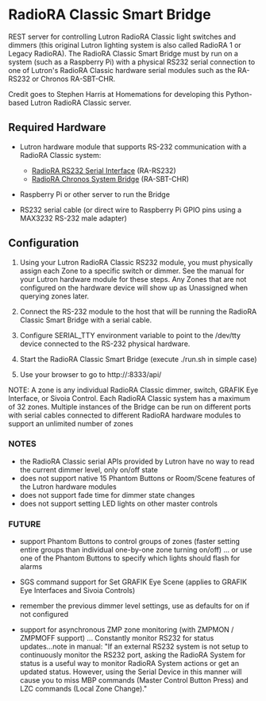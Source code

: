 # RadioRA Classic Smart Bridge

REST server for controlling Lutron RadioRA Classic light switches and dimmers (this original Lutron lighting system is also called RadioRA 1 or Legacy RadioRA). The RadioRA Classic Smart Bridge must by run on a system (such as a Raspberry Pi) with a physical RS232 serial connection to one of Lutron's RadioRA Classic hardware serial modules such as the RA-RS232 or Chronos RA-SBT-CHR.

Credit goes to Stephen Harris at Homemations for developing this Python-based Lutron RadioRA Classic server.

## Required Hardware

* Lutron hardware module that supports RS-232 communication with a RadioRA Classic system:
    - [RadioRA RS232 Serial Interface](http://www.lutron.com/TechnicalDocumentLibrary/044005c.pdf) (RA-RS232)
    - [RadioRA Chronos System Bridge](http://www.lutron.com/TechnicalDocumentLibrary/044037b.pdf) (RA-SBT-CHR)

* Raspberry Pi or other server to run the Bridge

* RS232 serial cable (or direct wire to Raspberry Pi GPIO pins using a MAX3232 RS-232 male adapter)

## Configuration

1. Using your Lutron RadioRA Classic RS232 module, you must physically assign each Zone to a specific switch or dimmer. See the manual for your Lutron hardware module for these steps. Any Zones that are not configured on the hardware device will show up as Unassigned when querying zones later.

2. Connect the RS-232 module to the host that will be running the RadioRA Classic Smart Bridge with a serial cable.

3. Configure SERIAL_TTY environment variable to point to the /dev/tty device connected to the RS-232 physical hardware.

4. Start the RadioRA Classic Smart Bridge (execute ./run.sh in simple case)

5. Use your browser to go to http://<yourhosthere>:8333/api/

NOTE: A zone is any individual RadioRA Classic dimmer, switch, GRAFIK Eye Interface, or Sivoia Control. Each RadioRA Classic system has a maximum of 32 zones. Multiple instances of the Bridge can be run on different ports with serial cables connected to different RadioRA hardware modules to support an unlimited number of zones 

### NOTES

* the RadioRA Classic serial APIs provided by Lutron have no way to read the current dimmer level, only on/off state
* does not support native 15 Phantom Buttons or Room/Scene features of the Lutron hardware modules
* does not support fade time for dimmer state changes
* does not support setting LED lights on other master controls

### FUTURE

- support Phantom Buttons to control groups of zones (faster setting entire groups than individual one-by-one zone turning on/off) ... or use one of the Phantom Buttons to specify which lights should flash for alarms

- SGS command support for Set GRAFIK Eye Scene (applies to GRAFIK Eye Interfaces and Sivoia Controls)

- remember the previous dimmer level settings, use as defaults for on if not configured

- support for asynchronous ZMP zone monitoring (with ZMPMON / ZMPMOFF support) ... Constantly monitor RS232 for status updates...note in manual: "If an external RS232 system is not setup to continuously monitor the RS232 port, asking the RadioRA System for status is a useful way to monitor RadioRA System actions or get an updated status. However, using the Serial Device in this manner will cause you to miss MBP commands (Master Control Button Press) and LZC commands (Local Zone Change)."